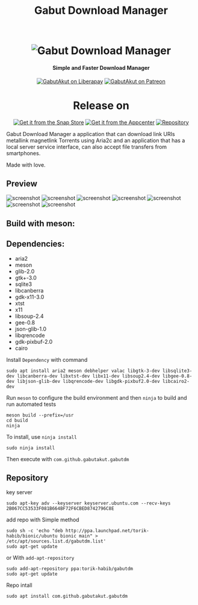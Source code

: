 <h1 align="center">Gabut Download Manager</h1>
<h1 align="center">
    <br>
    <img src="data/icons/128/com.github.gabutakut.gabutdm.svg" alt="Gabut Download Manager">
</h1>
<h4 align="center">Simple and Faster Download Manager</h4>
<p align="center">
    <a href="https://liberapay.com/GabutAkut"><img
            src="https://img.shields.io/liberapay/patrons/GabutAkut.svg?logo=liberapay" alt="GabutAkut on Liberapay"></a>
    <a href="https://patreon.com/gabutakut"><img
            src="https://img.shields.io/badge/patreon-donate-orange.svg?logo=patreon" alt="GabutAkut on Patreon"></a>
</p>
<h1 align="center">Release on</h1>
<p align="center">
    <a href="https://snapcraft.io/gabutdm"><img
            alt="Get it from the Snap Store" src="https://snapcraft.io/static/images/badges/en/snap-store-black.svg" /></a>
    <a href="https://appcenter.elementary.io/com.github.gabutakut.gabutdm"><img
            src="https://appcenter.elementary.io/badge.svg" alt="Get it from the Appcenter"></a>
    <a href="https://launchpad.net/~torik-habib/+archive/ubuntu/gabutdm"><img
            src="https://launchpad.net/@@/launchpad-logo-and-name.png" alt="Repository"></a>
</p>

Gabut Download Manager a application that can download link URIs metallink magnetlink Torrents using Aria2c and an application that has a local server service interface, can also accept file transfers from smartphones.

Made with love.

## Preview

![screenshot](Screenshot0.png)
![screenshot](Screenshot1.png)
![screenshot](Screenshot2.png)
![screenshot](Screenshot3.png)
![screenshot](Screenshot4.png)
![screenshot](Screenshot5.png)
![screenshot](Screenshot6.png)

## Build with meson:

## Dependencies:

* aria2
* meson
* glib-2.0
* gtk+-3.0
* sqlite3
* libcanberra
* gdk-x11-3.0
* xtst
* x11
* libsoup-2.4
* gee-0.8
* json-glib-1.0
* libqrencode
* gdk-pixbuf-2.0
* cairo

Install `Dependency`  with command

    sudo apt install aria2 meson debhelper valac libgtk-3-dev libsqlite3-dev libcanberra-dev libxtst-dev libx11-dev libsoup2.4-dev libgee-0.8-dev libjson-glib-dev libqrencode-dev libgdk-pixbuf2.0-dev libcairo2-dev

Run `meson` to configure the build environment and then `ninja` to build and run automated tests

    meson build --prefix=/usr
    cd build
    ninja

To install, use `ninja install`

    sudo ninja install

Then execute with `com.github.gabutakut.gabutdm`

## Repository

key server

    sudo apt-key adv --keyserver keyserver.ubuntu.com --recv-keys 2B067CC53533F081B664BF72F6CBED8742796C8E

add repo with Simple method

    sudo sh -c 'echo "deb http://ppa.launchpad.net/torik-habib/bionic/ubuntu bionic main" > /etc/apt/sources.list.d/gabutdm.list'
    sudo apt-get update

or With `add-apt-repository`

    sudo add-apt-repository ppa:torik-habib/gabutdm
    sudo apt-get update

Repo intall

    sudo apt install com.github.gabutakut.gabutdm
